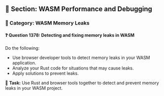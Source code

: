 ## 📘 Section: WASM Performance and Debugging
### 🔹 Category: WASM Memory Leaks
#### ❓ Question 1378: Detecting and fixing memory leaks in WASM

Do the following:

- Use browser developer tools to detect memory leaks in your WASM application.
- Analyze your Rust code for situations that may cause leaks.
- Apply solutions to prevent leaks.

🔧 **Task:** Use Rust and browser tools together to detect and prevent memory leaks in your WASM project.

